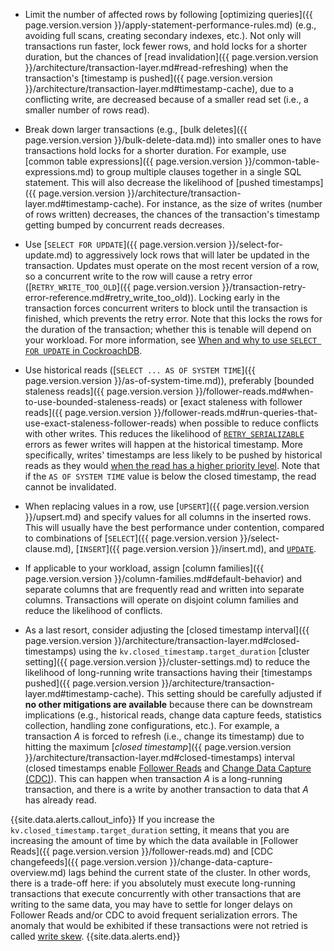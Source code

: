 - Limit the number of affected rows by following [optimizing queries]({{ page.version.version }}/apply-statement-performance-rules.md) (e.g., avoiding full scans, creating secondary indexes, etc.). Not only will transactions run faster, lock fewer rows, and hold locks for a shorter duration, but the chances of [read invalidation]({{ page.version.version }}/architecture/transaction-layer.md#read-refreshing) when the transaction's [timestamp is pushed]({{ page.version.version }}/architecture/transaction-layer.md#timestamp-cache), due to a conflicting write, are decreased because of a smaller read set (i.e., a smaller number of rows read).

- Break down larger transactions (e.g., [bulk deletes]({{ page.version.version }}/bulk-delete-data.md)) into smaller ones to have transactions hold locks for a shorter duration. For example, use [common table expressions]({{ page.version.version }}/common-table-expressions.md) to group multiple clauses together in a single SQL statement. This will also decrease the likelihood of [pushed timestamps]({{ page.version.version }}/architecture/transaction-layer.md#timestamp-cache). For instance, as the size of writes (number of rows written) decreases, the chances of the transaction's timestamp getting bumped by concurrent reads decreases.

- Use [`SELECT FOR UPDATE`]({{ page.version.version }}/select-for-update.md) to aggressively lock rows that will later be updated in the transaction. Updates must operate on the most recent version of a row, so a concurrent write to the row will cause a retry error ([`RETRY_WRITE_TOO_OLD`]({{ page.version.version }}/transaction-retry-error-reference.md#retry_write_too_old)). Locking early in the transaction forces concurrent writers to block until the transaction is finished, which prevents the retry error. Note that this locks the rows for the duration of the transaction; whether this is tenable will depend on your workload. For more information, see [When and why to use `SELECT FOR UPDATE` in CockroachDB](https://www.cockroachlabs.com/blog/when-and-why-to-use-select-for-update-in-cockroachdb/).

- Use historical reads ([`SELECT ... AS OF SYSTEM TIME`]({{ page.version.version }}/as-of-system-time.md)), preferably [bounded staleness reads]({{ page.version.version }}/follower-reads.md#when-to-use-bounded-staleness-reads) or [exact staleness with follower reads]({{ page.version.version }}/follower-reads.md#run-queries-that-use-exact-staleness-follower-reads) when possible to reduce conflicts with other writes. This reduces the likelihood of [`RETRY_SERIALIZABLE`](transaction-retry-error-reference.html#retry_serializable) errors as fewer writes will happen at the historical timestamp. More specifically, writes' timestamps are less likely to be pushed by historical reads as they would [when the read has a higher priority level](architecture/transaction-layer.html#transaction-conflicts). Note that if the `AS OF SYSTEM TIME` value is below the closed timestamp, the read cannot be invalidated.

- When replacing values in a row, use [`UPSERT`]({{ page.version.version }}/upsert.md) and specify values for all columns in the inserted rows. This will usually have the best performance under contention, compared to combinations of [`SELECT`]({{ page.version.version }}/select-clause.md), [`INSERT`]({{ page.version.version }}/insert.md), and [`UPDATE`](update.html).

- If applicable to your workload, assign [column families]({{ page.version.version }}/column-families.md#default-behavior) and separate columns that are frequently read and written into separate columns. Transactions will operate on disjoint column families and reduce the likelihood of conflicts. 

- As a last resort, consider adjusting the [closed timestamp interval]({{ page.version.version }}/architecture/transaction-layer.md#closed-timestamps) using the `kv.closed_timestamp.target_duration` [cluster setting]({{ page.version.version }}/cluster-settings.md) to reduce the likelihood of long-running write transactions having their [timestamps pushed]({{ page.version.version }}/architecture/transaction-layer.md#timestamp-cache). This setting should be carefully adjusted if **no other mitigations are available** because there can be downstream implications (e.g., historical reads, change data capture feeds, statistics collection, handling zone configurations, etc.). For example, a transaction _A_ is forced to refresh (i.e., change its timestamp) due to hitting the maximum [_closed timestamp_]({{ page.version.version }}/architecture/transaction-layer.md#closed-timestamps) interval (closed timestamps enable [Follower Reads](follower-reads.html#how-stale-follower-reads-work) and [Change Data Capture (CDC)](change-data-capture-overview.html)). This can happen when transaction _A_ is a long-running transaction, and there is a write by another transaction to data that _A_ has already read.

{{site.data.alerts.callout_info}}
If you increase the `kv.closed_timestamp.target_duration` setting, it means that you are increasing the amount of time by which the data available in [Follower Reads]({{ page.version.version }}/follower-reads.md) and [CDC changefeeds]({{ page.version.version }}/change-data-capture-overview.md) lags behind the current state of the cluster. In other words, there is a trade-off here: if you absolutely must execute long-running transactions that execute concurrently with other transactions that are writing to the same data, you may have to settle for longer delays on Follower Reads and/or CDC to avoid frequent serialization errors. The anomaly that would be exhibited if these transactions were not retried is called [write skew](https://www.cockroachlabs.com/blog/what-write-skew-looks-like/).
{{site.data.alerts.end}}